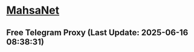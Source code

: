
# [MahsaNet](https://t.me/mahsa_net)
## Free Telegram Proxy (Last Update: 2025-06-16 08:38:31)

    